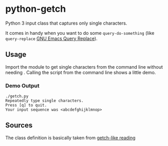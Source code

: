 # python-getch
Python 3 input class that captures only single characters.

It comes in handy when you want to do some `query-do-something` (like
`query-replace`
[GNU Emacs Query Replace](https://www.gnu.org/software/emacs/manual/html_node/emacs/Query-Replace.html)).

## Usage
Import the module to get single characters from the command line without needing
<ENTER>.  Calling the script from the command line shows a little demo.

### Demo Output
``` shell
./getch.py 
Repeatedly type single characters.
Press [q] to quit.
Your input sequence was <abcdefghijklmnop>
```

## Sources
The class definition is basically taken from
[getch-like reading](http://code.activestate.com/recipes/134892-getch-like-unbuffered-character-reading-from-stdin/)

